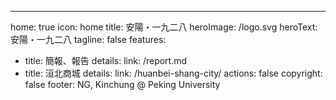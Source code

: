 ---
home: true
icon: home
title: 安陽・一九二八
heroImage: /logo.svg
heroText: 安陽・一九二八
tagline: false
features: 
  - title: 簡報、報告
    details: 
    link: /report.md
  - title: 洹北商城
    details: 
    link: /huanbei-shang-city/
actions: false
copyright: false
footer: NG, Kinchung @ Peking University